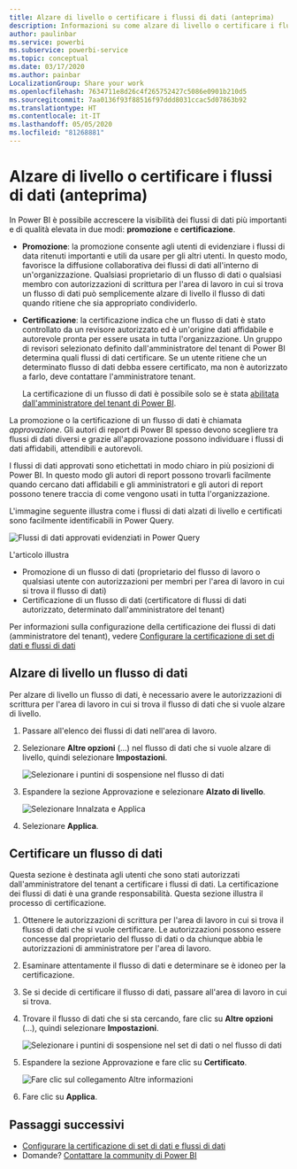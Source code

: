 ```yaml
---
title: Alzare di livello o certificare i flussi di dati (anteprima)
description: Informazioni su come alzare di livello o certificare i flussi di dati.
author: paulinbar
ms.service: powerbi
ms.subservice: powerbi-service
ms.topic: conceptual
ms.date: 03/17/2020
ms.author: painbar
LocalizationGroup: Share your work
ms.openlocfilehash: 7634711e8d26c4f265752427c5086e0901b210d5
ms.sourcegitcommit: 7aa0136f93f88516f97ddd8031ccac5d07863b92
ms.translationtype: HT
ms.contentlocale: it-IT
ms.lasthandoff: 05/05/2020
ms.locfileid: "81268881"
---
```

# <a name="promote-or-certify-dataflows-preview"></a>Alzare di livello o certificare i flussi di dati (anteprima)

In Power BI è possibile accrescere la visibilità dei flussi di dati più importanti e di qualità elevata in due modi: **promozione** e **certificazione**.

* **Promozione**: la promozione consente agli utenti di evidenziare i flussi di data ritenuti importanti e utili da usare per gli altri utenti. In questo modo, favorisce la diffusione collaborativa dei flussi di dati all'interno di un'organizzazione. Qualsiasi proprietario di un flusso di dati o qualsiasi membro con autorizzazioni di scrittura per l'area di lavoro in cui si trova un flusso di dati può semplicemente alzare di livello il flusso di dati quando ritiene che sia appropriato condividerlo.

* **Certificazione**: la certificazione indica che un flusso di dati è stato controllato da un revisore autorizzato ed è un'origine dati affidabile e autorevole pronta per essere usata in tutta l'organizzazione. Un gruppo di revisori selezionato definito dall'amministratore del tenant di Power BI determina quali flussi di dati certificare. Se un utente ritiene che un determinato flusso di dati debba essere certificato, ma non è autorizzato a farlo, deve contattare l'amministratore tenant.

  La certificazione di un flusso di dati è possibile solo se è stata [abilitata dall'amministratore del tenant di Power BI](../admin/service-admin-setup-certification.md).

La promozione o la certificazione di un flusso di dati è chiamata *approvazione*. Gli autori di report di Power BI spesso devono scegliere tra flussi di dati diversi e grazie all'approvazione possono individuare i flussi di dati affidabili, attendibili e autorevoli.

I flussi di dati approvati sono etichettati in modo chiaro in più posizioni di Power BI. In questo modo gli autori di report possono trovarli facilmente quando cercano dati affidabili e gli amministratori e gli autori di report possono tenere traccia di come vengono usati in tutta l'organizzazione.

L'immagine seguente illustra come i flussi di dati alzati di livello e certificati sono facilmente identificabili in Power Query.

![Flussi di dati approvati evidenziati in Power Query](media/service-dataflows-promote-certify/powerbi-dataflow-endorsement-power-query.png)

L'articolo illustra
* Promozione di un flusso di dati (proprietario del flusso di lavoro o qualsiasi utente con autorizzazioni per membri per l'area di lavoro in cui si trova il flusso di dati)
* Certificazione di un flusso di dati (certificatore di flussi di dati autorizzato, determinato dall'amministratore del tenant)

Per informazioni sulla configurazione della certificazione dei flussi di dati (amministratore del tenant), vedere [Configurare la certificazione di set di dati e flussi di dati](../admin/service-admin-setup-certification.md)


## <a name="promote-a-dataflow"></a>Alzare di livello un flusso di dati

Per alzare di livello un flusso di dati, è necessario avere le autorizzazioni di scrittura per l'area di lavoro in cui si trova il flusso di dati che si vuole alzare di livello.

1. Passare all'elenco dei flussi di dati nell'area di lavoro.
 
1. Selezionare **Altre opzioni** (...) nel flusso di dati che si vuole alzare di livello, quindi selezionare **Impostazioni**.

    ![Selezionare i puntini di sospensione nel flusso di dati](media/service-dataflows-promote-certify/power-bi-dataflow-settings.png)

1. Espandere la sezione Approvazione e selezionare **Alzato di livello**.

    ![Selezionare Innalzata e Applica](media/service-dataflows-promote-certify/power-bi-dataflow-promoted-endorsement.png)

1. Selezionare **Applica**.

## <a name="certify-a-dataflow"></a>Certificare un flusso di dati

Questa sezione è destinata agli utenti che sono stati autorizzati dall'amministratore del tenant a certificare i flussi di dati. La certificazione dei flussi di dati è una grande responsabilità. Questa sezione illustra il processo di certificazione.

1. Ottenere le autorizzazioni di scrittura per l'area di lavoro in cui si trova il flusso di dati che si vuole certificare. Le autorizzazioni possono essere concesse dal proprietario del flusso di dati o da chiunque abbia le autorizzazioni di amministratore per l'area di lavoro. 

1. Esaminare attentamente il flusso di dati e determinare se è idoneo per la certificazione.

1. Se si decide di certificare il flusso di dati, passare all'area di lavoro in cui si trova.
 
1. Trovare il flusso di dati che si sta cercando, fare clic su **Altre opzioni** (...), quindi selezionare **Impostazioni**.

    ![Selezionare i puntini di sospensione nel set di dati o nel flusso di dati](media/service-dataflows-promote-certify/power-bi-dataflow-settings.png)

1. Espandere la sezione Approvazione e fare clic su **Certificato**. 

    ![Fare clic sul collegamento Altre informazioni](media/service-dataflows-promote-certify/service-certify-datasets-dataflows.png)

2. Fare clic su **Applica**.

## <a name="next-steps"></a>Passaggi successivi

* [Configurare la certificazione di set di dati e flussi di dati](../admin/service-admin-setup-certification.md)
* Domande? [Contattare la community di Power BI](https://community.powerbi.com/)